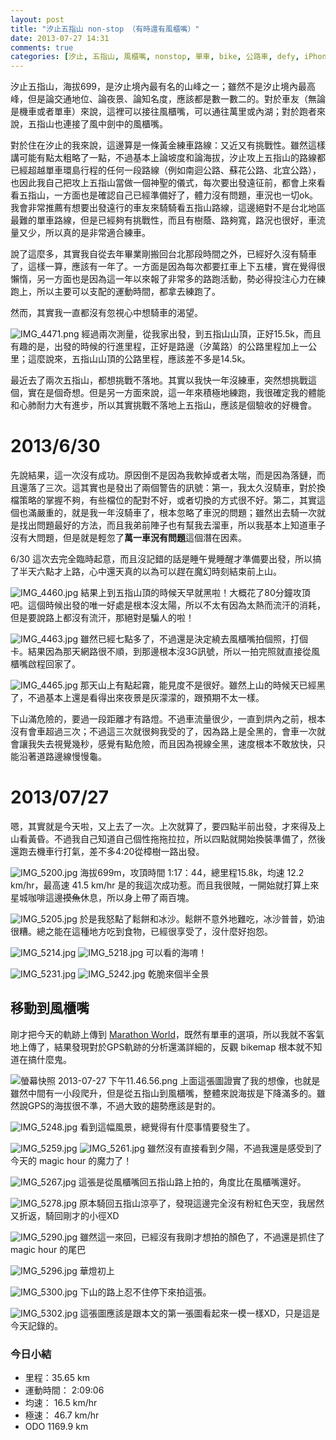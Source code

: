 ```yaml
---
layout: post
title: "汐止五指山 non-stop （有時還有風櫃嘴）"
date: 2013-07-27 14:31
comments: true
categories: [汐止, 五指山, 風櫃嘴, nonstop, 單車, bike, 公路車, defy, iPhone, 新北]
---
```

汐止五指山，海拔699，是汐止境內最有名的山峰之一；雖然不是汐止境內最高峰，但是論交通地位、論夜景、論知名度，應該都是數一數二的。對於車友（無論是機車或者單車）來說，這裡可以接往風櫃嘴，可以通往萬里或內湖；對於跑者來說，五指山也連接了風中劍中的風櫃嘴。

對於住在汐止的我來說，這邊算是一條黃金練車路線：又近又有挑戰性。雖然這樣講可能有點太粗略了一點，不過基本上論坡度和論海拔，汐止攻上五指山的路線都已經超越單車環島行程的任何一段路線（例如南迴公路、蘇花公路、北宜公路），也因此我自己把攻上五指山當做一個神聖的儀式，每次要出發遠征前，都會上來看看五指山，一方面也是確認自己已經準備好了，體力沒有問題，車況也一切ok。我會非常推薦有想要出發遠行的車友來騎騎看五指山路線，這邊絕對不是台北地區最難的單車路線，但是已經夠有挑戰性，而且有樹蔭、路夠寬，路況也很好，車流量又少，所以真的是非常適合練車。

說了這麼多，其實我自從去年畢業剛搬回台北那段時間之外，已經好久沒有騎車了，這樣一算，應該有一年了。一方面是因為每次都要扛車上下五樓，實在覺得很懶惰，另一方面也是因為這一年以來報了非常多的路跑活動，勢必得投注心力在練跑上，所以主要可以支配的運動時間，都拿去練跑了。

然而，其實我一直都沒有忽視心中想騎車的渴望。

<!--more-->

![IMG_4471.png](/assets/img/2013/u3NNdLlBR0ap5mrdolQY_IMG_4471.png)
經過兩次測量，從我家出發，到五指山山頂，正好15.5k，而且有趣的是，出發的時候的行進里程，正好是路邊（汐萬路）的公路里程加上一公里；這麼說來，五指山山頂的公路里程，應該差不多是14.5k。

最近去了兩次五指山，都想挑戰不落地。其實以我快一年沒練車，突然想挑戰這個，實在是個奇想。但是另一方面來說，這一年來積極地練跑，我很確定我的體能和心肺耐力大有進步，所以其實挑戰不落地上五指山，應該是個驗收的好機會。

# 2013/6/30

先說結果，這一次沒有成功。原因倒不是因為我軟掉或者太喘，而是因為落鏈，而且還落了三次。這其實也是發出了兩個警告的訊號：第一，我太久沒騎車，對於換檔策略的掌握不夠，有些檔位的配對不好，或者切換的方式很不好。第二，其實這個也滿嚴重的，就是我一年沒騎車了，根本忽略了車況的問題；雖然出去騎一次就是找出問題最好的方法，而且我弟前陣子也有幫我去溜車，所以我基本上知道車子沒有大問題，但是就是輕忽了**萬一車況有問題**這個潛在因素。

6/30 這次去完全臨時起意，而且沒記錯的話是睡午覺睡醒才準備要出發，所以搞了半天六點才上路，心中還天真的以為可以趕在魔幻時刻結束前上山。

![IMG_4460.jpg](/assets/img/2013/a4Q8SPZKTNOOk1YmSfE5_IMG_4460.jpg)
結果上到五指山頂的時候天早就黑啦！大概花了80分鐘攻頂吧。這個時候出發的唯一好處是根本沒太陽，所以不太有因為太熱而流汗的消耗，但是要說路上都沒有流汗，那絕對是騙人的啦！

![IMG_4463.jpg](/assets/img/2013/wmT2J51RMyosnCRIXrd5_IMG_4463.jpg)
雖然已經七點多了，不過還是決定繞去風櫃嘴拍個照，打個卡。結果因為那天網路很不順，到那邊根本沒3G訊號，所以一拍完照就直接從風櫃嘴啟程回家了。

![IMG_4465.jpg](/assets/img/2013/zXCSZk38SguRPyaA91UK_IMG_4465.jpg)
那天山上有點起霧，能見度不是很好。雖然上山的時候天已經黑了，不過基本上還是看得出來夜景是灰濛濛的，跟預期不太一樣。

下山滿危險的，要過一段距離才有路燈。不過車流量很少，一直到烘內之前，根本沒有會車超過三次；不過這三次就很夠我受的了，因為路上是全黑的，會車一次就會讓我失去視覺幾秒，感覺有點危險，而且因為視線全黑，速度根本不敢放快，只能沿著道路邊線慢慢龜。

# 2013/07/27

嗯，其實就是今天啦，又上去了一次。上次就算了，要四點半前出發，才來得及上山看黃昏。不過我自己知道自己個性拖拖拉拉，所以四點就開始換裝準備了，然後還跑去機車行打氣，差不多4:20從樟樹一路出發。

![IMG_5200.jpg](/assets/img/2013/jwdkKBtQRvOLMtzHS52l_IMG_5200.jpg)
海拔699m，攻頂時間 1:17：44，總里程15.8k，均速 12.2 km/hr，最高速 41.5 km/hr
是的我這次成功惹。而且我很賊，一開始就打算上來星城咖啡這邊~~摸魚~~休息，所以身上帶了兩百塊。

![IMG_5205.jpg](/assets/img/2013/VVVpWPYRqCE72mO0dQGG_IMG_5205.jpg)
於是我怒點了鬆餅和冰沙。鬆餅不意外地難吃，冰沙普普，奶油很糟。總之能在這種地方吃到食物，已經很享受了，沒什麼好抱怨。

![IMG_5214.jpg](/assets/img/2013/Jvh9d2oQa2lqpt3fDmIQ_IMG_5214.jpg)
![IMG_5218.jpg](/assets/img/2013/QMw6MlZkS1ueB65DNvg7_IMG_5218.jpg)
可以看的海唷！

![IMG_5231.jpg](/assets/img/2013/FiHpe1biSr5mrJzbDjXZ_IMG_5231.jpg)
![IMG_5242.jpg](/assets/img/2013/vfxi0WxtQEWncqCJZWCQ_IMG_5242.jpg)
乾脆來個半全景

## 移動到風櫃嘴

剛才把今天的軌跡上傳到 [Marathon World](http://www.marathonsworld.com/ "Marathon World")，既然有單車的選項，所以我就不客氣地上傳了，結果發現對於GPS軌跡的分析還滿詳細的，反觀 bikemap 根本就不知道在搞什麼鬼。

![螢幕快照 2013-07-27 下午11.46.56.png](/assets/img/2013/4ccdreCeReuFYhMyJ5Ez_%E8%9E%A2%E5%B9%95%E5%BF%AB%E7%85%A7%202013-07-27%20%E4%B8%8B%E5%8D%8811.46.56.png)
上面這張圖證實了我的想像，也就是雖然中間有一小段爬升，但是從五指山到風櫃嘴，整體來說海拔是下降滿多的。雖然說GPS的海拔很不準，不過大致的趨勢應該是對的。

![IMG_5248.jpg](/assets/img/2013/JqIHuJvFTracDYTmaJfq_IMG_5248.jpg)
看到這幅風景，總覺得有什麼事情要發生了。

![IMG_5259.jpg](/assets/img/2013/iRyOD9STrylQeNDNbc5g_IMG_5259.jpg)
![IMG_5261.jpg](/assets/img/2013/hhq4lrpqRkmznbo3iylv_IMG_5261.jpg)
雖然沒有直接看到夕陽，不過我還是感受到了今天的 magic hour 的魔力了！

![IMG_5267.jpg](/assets/img/2013/QP52YloPQdCjM4z7Xr71_IMG_5267.jpg)
這張是從風櫃嘴回五指山路上拍的，角度比在風櫃嘴還好。

![IMG_5278.jpg](/assets/img/2013/gZMEa3bqRGC2ojqTDYD2_IMG_5278.jpg)
原本騎回五指山涼亭了，發現這邊完全沒有粉紅色天空，我居然又折返，騎回剛才的小徑XD

![IMG_5290.jpg](/assets/img/2013/XqZnUfJHR86MzWMiSriE_IMG_5290.jpg)
雖然這一來回，已經沒有我剛才想拍的顏色了，不過還是抓住了 magic hour 的尾巴

![IMG_5296.jpg](/assets/img/2013/hIjMVLEYQLlnQpbarYwl_IMG_5296.jpg)
華燈初上

![IMG_5300.jpg](/assets/img/2013/ZYwdLx7bSbuCQQ8fj5mR_IMG_5300.jpg)
下山的路上忍不住停下來拍這張。

![IMG_5302.jpg](/assets/img/2013/1lAy7C4eT2aRnzVBM8Fs_IMG_5302.jpg)
這張圖應該是跟本文的第一張圖看起來一模一樣XD，只是這是今天記錄的。

### 今日小結
- 里程：35.65 km
- 運動時間： 2:09:06
- 均速： 16.5 km/hr
- 極速： 46.7 km/hr
- ODO 1169.9 km


